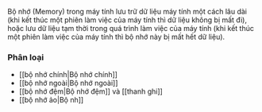 Bộ nhớ (Memory) trong máy tính lưu trữ dữ liệu máy tính một cách lâu dài (khi kết thúc một phiên làm việc của máy tính thì dữ liệu không bị mất đi), hoặc lưu dữ liệu tạm thời trong quá trình làm việc của máy tính (khi kết thúc một phiên làm việc của máy tính thì bộ nhớ này bị mất hết dữ liệu).

### Phân loại
- [[bộ nhớ chính|Bộ nhớ chính]]
- [[bộ nhớ ngoài|Bộ nhớ ngoài]]
- [[bộ nhớ đệm|Bộ nhớ đệm]] và [[thanh ghi]]
- [[bộ nhớ ảo|Bộ nh]]
